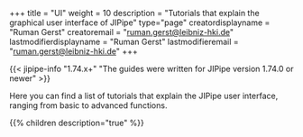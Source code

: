 +++
title = "UI"
weight = 10
description = "Tutorials that explain the graphical user interface of JIPipe"
type="page"
creatordisplayname = "Ruman Gerst"
creatoremail = "ruman.gerst@leibniz-hki.de"
lastmodifierdisplayname = "Ruman Gerst"
lastmodifieremail = "ruman.gerst@leibniz-hki.de"
+++

{{< jipipe-info "1.74.x+" "The guides were written for JIPipe version 1.74.0 or newer" >}}

Here you can find a list of tutorials that explain the JIPipe user interface, ranging from basic to advanced functions.

{{% children description="true" %}}